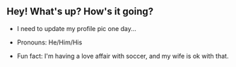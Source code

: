 ## Hey! What's up? How's it going?

- I need to update my profile pic one day...

- Pronouns: He/Him/His

- Fun fact: I'm having a love affair with soccer, and my wife is ok with that.

<!--
I wonder if you are reading my source code and can see this comment. Drop me line and say "HeLLo!!1!"
-->
